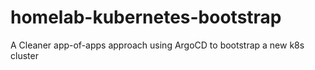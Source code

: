 # homelab-kubernetes-bootstrap
A Cleaner app-of-apps approach using ArgoCD to bootstrap a new k8s cluster
